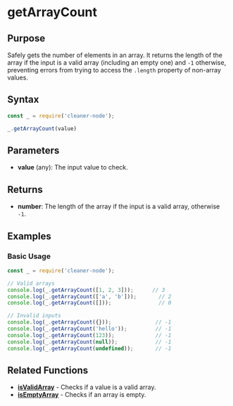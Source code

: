 # getArrayCount

## Purpose
Safely gets the number of elements in an array. It returns the length of the array if the input is a valid array (including an empty one) and `-1` otherwise, preventing errors from trying to access the `.length` property of non-array values.

## Syntax
```javascript
const _ = require('cleaner-node');

_.getArrayCount(value)
```

## Parameters
- **value** (any): The input value to check.

## Returns
- **number**: The length of the array if the input is a valid array, otherwise `-1`.

## Examples

### Basic Usage
```javascript
const _ = require('cleaner-node');

// Valid arrays
console.log(_.getArrayCount([1, 2, 3]));      // 3
console.log(_.getArrayCount(['a', 'b']));       // 2
console.log(_.getArrayCount([]));               // 0

// Invalid inputs
console.log(_.getArrayCount({}));              // -1
console.log(_.getArrayCount('hello'));         // -1
console.log(_.getArrayCount(123));             // -1
console.log(_.getArrayCount(null));            // -1
console.log(_.getArrayCount(undefined));       // -1
```

## Related Functions
- **[isValidArray](./is-valid-array.md)** - Checks if a value is a valid array.
- **[isEmptyArray](./is-empty-array.md)** - Checks if an array is empty. 